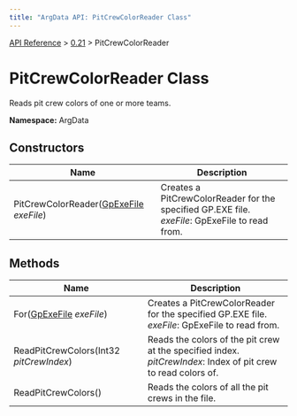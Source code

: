 ```yaml
---
title: "ArgData API: PitCrewColorReader Class"
---
```


[API Reference](/argdata/api/) &gt; [0.21](/argdata/api/0.21/) &gt; PitCrewColorReader

# PitCrewColorReader Class

Reads pit crew colors of one or more teams.

**Namespace:** ArgData

## Constructors

<table class="table table-bordered table-striped ">
<thead>
  <tr>
    <th>Name</th>
    <th>Description</th>
  </tr>
</thead>
<tbody>
  <tr>
    <td>PitCrewColorReader(<a href="/argdata/api/0.21/gpexefile/">GpExeFile</a> <em>exeFile</em>)</td>
    <td>Creates a PitCrewColorReader for the specified GP.EXE file.<br /><em>exeFile</em>: GpExeFile to read from.<br /></td>
  </tr>
</tbody>
</table>


## Methods

<table class="table table-bordered table-striped ">
<thead>
  <tr>
    <th>Name</th>
    <th>Description</th>
  </tr>
</thead>
<tbody>
  <tr>
    <td>For(<a href="/argdata/api/0.21/gpexefile/">GpExeFile</a> <em>exeFile</em>)</td>
    <td>Creates a PitCrewColorReader for the specified GP.EXE file.<br /><em>exeFile</em>: GpExeFile to read from.<br /></td>
  </tr>
  <tr>
    <td>ReadPitCrewColors(Int32 <em>pitCrewIndex</em>)</td>
    <td>Reads the colors of the pit crew at the specified index.<br /><em>pitCrewIndex</em>: Index of pit crew to read colors of.<br /></td>
  </tr>
  <tr>
    <td>ReadPitCrewColors()</td>
    <td>Reads the colors of all the pit crews in the file.</td>
  </tr>
</tbody>
</table>



